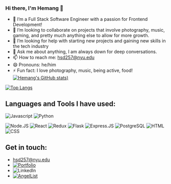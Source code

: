 ### Hi there, I'm Hemang 👋


- 🔭 I’m a Full Stack Software Engineer with a passion for Frontend Development!
- 👯 I’m looking to collaborate on projects that involve photography, music, gaming, and pretty much anything else to allow for more growth.
- 🤔 I’m looking for help with starting new projects and gaining new skills in the tech industry
- 💬 Ask me about anything, I am always down for deep conversations. 
- 📫 How to reach me: hsd257@nyu.edu
- 😄 Pronouns: he/him
- ⚡ Fun fact: I love photography, music, being active, food!
[![Hemang's GitHub stats](https://github-readme-stats.vercel.app/api?username=hemangdesai42&count_private=true&show_icons=true&theme=react))](https://github.com/hemangdesai42/github-readme-stats)


[![Top Langs](https://github-readme-stats.vercel.app/api/top-langs/?username=hemangdesai42&layout=compact&theme=react)](https://github.com/hemangdesai42/github-readme-stats)


## Languages and Tools I have used:
![Javascript](https://img.shields.io/badge/JavaScript-F7DF1E?style=for-the-badge&logo=javascript&logoColor=black)
![Python](https://img.shields.io/badge/Python-3776AB?style=for-the-badge&logo=python&logoColor=white)

![Node.JS](https://img.shields.io/badge/Node.js-43853D?style=for-the-badge&logo=node.js&logoColor=white)
![React](https://img.shields.io/badge/React-20232A?style=for-the-badge&logo=react&logoColor=61DAFB)
![Redux](https://img.shields.io/badge/Redux-593D88?style=for-the-badge&logo=redux&logoColor=white)
![Flask](https://img.shields.io/badge/Flask-000000?style=for-the-badge&logo=flask&logoColor=white)
![Express.JS](https://img.shields.io/badge/Express.js-404D59?style=for-the-badge)
![PostgreSQL](https://img.shields.io/badge/PostgreSQL-316192?style=for-the-badge&logo=postgresql&logoColor=white)
![HTML](https://img.shields.io/badge/HTML-239120?style=for-the-badge&logo=html5&logoColor=white)
![CSS](https://img.shields.io/badge/CSS-239120?&style=for-the-badge&logo=css3&logoColor=white)

## Get in touch:
- hsd257@nyu.edu 
- [![Portfolio](https://img.shields.io/badge/-Portfolio-blue?style=for-the-badge)](https://hemangdesai42.github.io/)
- <img a href="https://www.linkedin.com/in/desaihemang42/" alt="LinkedIn" src="https://img.shields.io/badge/linkedin-%230077B5.svg?style=for-the-badge&logo=linkedin&logoColor=white"/>
- [![AngelList](https://img.shields.io/badge/AngelList-000000?style=for-the-badge&logo=angellist&logoColor=darkgray)](https://angel.co/u/hemangdesai42)
